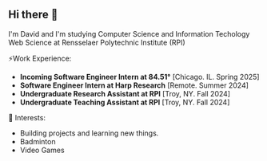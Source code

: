 ## Hi there 👋

<!--
**wangd14/wangd14** is a ✨ _special_ ✨ repository because its `README.md` (this file) appears on your GitHub profile.

Here are some ideas to get you started:

- 🔭 I’m currently working on ...
- 🌱 I’m currently learning ...
- 👯 I’m looking to collaborate on ...
- 🤔 I’m looking for help with ...
- 💬 Ask me about ...
- 📫 How to reach me: ...
- 😄 Pronouns: ...
- ⚡ Fun fact: ...
-->
I'm David and I'm studying Computer Science and Information Techology Web Science at Rensselaer Polytechnic Institute (RPI)

⚡Work Experience:

- **Incoming Software Engineer Intern at 84.51°** [Chicago. IL. Spring 2025]
- **Software Engineer Intern at Harp Research** [Remote. Summer 2024]
- **Undergraduate Research Assistant at RPI** [Troy, NY. Fall 2024]
- **Undergraduate Teaching Assistant at RPI** [Troy, NY. Fall 2024]

🌱 Interests:

- Building projects and learning new things.
- Badminton
- Video Games
